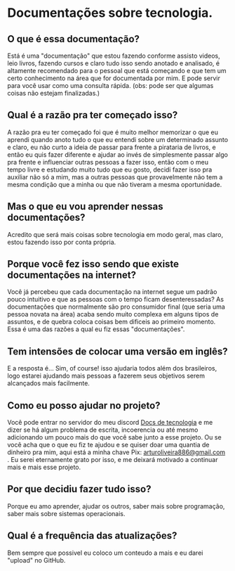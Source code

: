 # Documentações sobre tecnologia.

## O que é essa documentação?

Está é uma "documentação" que estou fazendo conforme assisto videos, leio livros, fazendo cursos e claro tudo isso sendo anotado e analisado, é altamente 
recomendado para o pessoal que está começando e que tem um certo conhecimento na área que for documentada por mim. E pode servir para você usar como uma consulta 
rápida. (obs: pode ser que algumas coisas não estejam finalizadas.)

## Qual é a razão pra ter começado isso?

A razão pra eu ter começado foi que é muito melhor memorizar o que eu aprendi quando anoto tudo o que eu entendi sobre um determinado assunto e claro, eu não curto a 
ideia de passar para frente a pirataria de livros, e então eu quis fazer diferente e ajudar ao invés de simplesmente 
passar algo pra frente e influenciar outras pessoas a fazer isso, então com o meu tempo livre e estudando muito tudo que eu gosto, decidi 
fazer isso pra auxiliar não só a mim, mas a outras pessoas que provavelmente não tem a mesma condição que a minha ou que não tiveram a mesma oportunidade.

## Mas o que eu vou aprender nessas documentações?

Acredito que será mais coisas sobre tecnologia em modo geral, mas claro, estou fazendo isso por conta própria.

## Porque você fez isso sendo que existe documentações na internet?

Você já percebeu que cada documentação na internet segue um padrão pouco intuitivo e que as pessoas com o tempo ficam desenteressadas? As documentações que normalmente 
são pro consumidor final (que seria uma pessoa novata na área) acaba sendo muito complexa em alguns tipos de assuntos, e de quebra coloca coisas bem dificeis ao
primeiro momento. Essa é uma das razões a qual eu fiz essas "documentações".

## Tem intensões de colocar uma versão em inglês?

E a resposta é... Sim, of course! isso ajudaria todos além dos brasileiros, logo estarei ajudando mais pessoas a fazerem seus objetivos serem alcançados mais 
facilmente.

## Como eu posso ajudar no projeto?

Você pode entrar no servidor do meu discord [Docs de tecnologia](https://discord.gg/azAuQ7Cq) e me dizer se há algum problema de escrita, incoerencia ou até mesmo adicionando um pouco mais do que você sabe junto a esse 
projeto. Ou se você acha que o que eu fiz te ajudou e se quiser doar uma quantia de dinheiro pra mim, aqui está a minha chave Pix: arturoliveira886@gmail.com .
Eu serei eternamente grato por isso, e me deixará motivado a continuar mais e mais esse projeto.

## Por que decidiu fazer tudo isso?

Porque eu amo aprender, ajudar os outros, saber mais sobre programação, saber mais sobre sistemas operacionais.

## Qual é a frequência das atualizações?

Bem sempre que possivel eu coloco um conteudo a mais e eu darei "upload" no GitHub.
